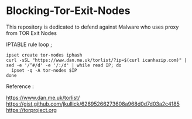 # Blocking-Tor-Exit-Nodes
This repository is dedicated to defend against Malware who uses proxy from TOR Exit Nodes

IPTABLE rule loop ; 
```
ipset create tor-nodes iphash
curl -sSL "https://www.dan.me.uk/torlist/?ip=$(curl icanhazip.com)" |  sed -e '/^#/d' -e '/:/d' | while read IP; do
  ipset -q -A tor-nodes $IP
done
```

Reference :

https://www.dan.me.uk/torlist/
https://gist.github.com/jkullick/62695266273608a968d0d7d03a2c4185
https://torproject.org
